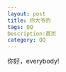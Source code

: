 ```yaml
---
layout: post   
title: 你大爷的  
tags: QQ         
Description:首页 
category: QQ    
---
```



你好，everybody!